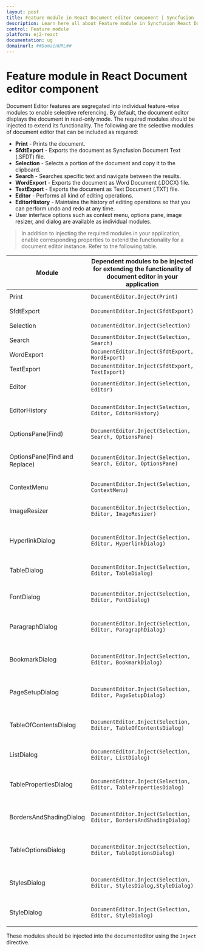 ```yaml
---
layout: post
title: Feature module in React Document editor component | Syncfusion
description: Learn here all about Feature module in Syncfusion React Document editor component of Syncfusion Essential JS 2 and more.
control: Feature module 
platform: ej2-react
documentation: ug
domainurl: ##DomainURL##
---
```


# Feature module in React Document editor component

Document Editor features are segregated into individual feature-wise modules to enable selective referencing. By default, the document editor displays the document in read-only mode. The required modules should be injected to extend its functionality. The following are the selective modules of document editor that can be included as required:
* **Print** - Prints the document.
* **SfdtExport** - Exports the document as Syncfusion Document Text (.SFDT) file.
* **Selection** - Selects a portion of the document and copy it to the clipboard.
* **Search** - Searches specific text and navigate between the results.
* **WordExport** - Exports the document as Word Document (.DOCX) file.
* **TextExport** - Exports the document as Text Document (.TXT) file.
* **Editor** - Performs all kind of editing operations.
* **EditorHistory** - Maintains the history of editing operations so that you can perform undo and redo at any time.
* User interface options such as context menu, options pane, image resizer, and dialog are available as individual modules.

>In addition to injecting the required modules in your application, enable corresponding properties to extend the functionality for a document editor instance.
Refer to the following table.

| Module | Dependent modules to be injected for extending the functionality of document editor in your application | Property to enable the functionality for a document editor instance |
|---|---|---|
|Print|`DocumentEditor.Inject(Print)`|`<DocumentEditorComponent enablePrint= {true} \>`|
|SfdtExport|`DocumentEditor.Inject(SfdtExport)`|`<DocumentEditorComponent enableSfdtExport= {true} \>`|
|Selection|`DocumentEditor.Inject(Selection)`|`<DocumentEditorComponent enableSelection= {true} \>`|
|Search|`DocumentEditor.Inject(Selection, Search)`|`<DocumentEditorComponent enableSearch= {true }\>`|
|WordExport|`DocumentEditor.Inject(SfdtExport, WordExport)`|`<DocumentEditorComponent enableWordExport= {true} \>`|
|TextExport|`DocumentEditor.Inject(SfdtExport, TextExport)`|`<DocumentEditorComponent enableTextExport= {true} \>`|
|Editor|`DocumentEditor.Inject(Selection, Editor)`|`<DocumentEditorComponent isReadOnly= {false} enableEditor= {true }\>`|
|EditorHistory|`DocumentEditor.Inject(Selection, Editor, EditorHistory)`|`<DocumentEditorComponent isReadOnly= {false} enableEditor= {true} enableEditorHistory= {true }\>`|
|OptionsPane(Find)|`DocumentEditor.Inject(Selection, Search, OptionsPane)`|`<DocumentEditorComponent enableSearch= {true} enableOptionsPane= {true }\>`|
|OptionsPane(Find and Replace)|`DocumentEditor.Inject(Selection, Search, Editor, OptionsPane)`|`<DocumentEditorComponent isReadOnly= {false} enableEditor= {true} enableSearch= {true} enableOptionsPane= {true }\>`|
|ContextMenu|`DocumentEditor.Inject(Selection, ContextMenu)`|`<DocumentEditorComponent enableSelection= {true} enableContextMenu= {true }\>`|
|ImageResizer|`DocumentEditor.Inject(Selection, Editor, ImageResizer)`|`<DocumentEditorComponent isReadOnly= {false} enableEditor= {true} enableImageResizer= {true }\>`|
|HyperlinkDialog|`DocumentEditor.Inject(Selection, Editor, HyperlinkDialog)`|`<DocumentEditorComponent isReadOnly= {false} enableEditor= {true} enableHyperlinkDialog= {true }\>`|
|TableDialog|`DocumentEditor.Inject(Selection, Editor, TableDialog)`|`<DocumentEditorComponent isReadOnly= {false} enableEditor= {true} enableTableDialog= {true }\>`|
|FontDialog|`DocumentEditor.Inject(Selection, Editor, FontDialog)`|`<DocumentEditorComponent isReadOnly= {false} enableEditor= {true} enableFontDialog= {true }\>`|
|ParagraphDialog|`DocumentEditor.Inject(Selection, Editor, ParagraphDialog)`|`<DocumentEditorComponent isReadOnly= {false} enableEditor= {true} enableParagraphDialog= {true }\>`|
|BookmarkDialog|`DocumentEditor.Inject(Selection, Editor, BookmarkDialog)`|`<DocumentEditorComponent isReadOnly= {false} enableEditor= {true} enableBookmarkDialog= {true }\>`|
|PageSetupDialog|`DocumentEditor.Inject(Selection, Editor, PageSetupDialog)`|`<DocumentEditorComponent isReadOnly= {false} enableEditor= {true} enablePageSetupDialog= {true }\>`|
|TableOfContentsDialog|`DocumentEditor.Inject(Selection, Editor, TableOfContentsDialog)`|`<DocumentEditorComponent isReadOnly= {false} enableEditor= {true} enableTableOfContentsDialog= {true }\>`|
|ListDialog|`DocumentEditor.Inject(Selection, Editor, ListDialog)`|`<DocumentEditorComponent isReadOnly= {false} enableEditor= {true} enableListDialog= {true }\>`|
|TablePropertiesDialog|`DocumentEditor.Inject(Selection, Editor, TablePropertiesDialog)`|`<DocumentEditorComponent isReadOnly= {false} enableEditor= {true} enableTablePropertiesDialog= {true }\>`|
|BordersAndShadingDialog|`DocumentEditor.Inject(Selection, Editor, BordersAndShadingDialog)`|`<DocumentEditorComponent isReadOnly= {false} enableEditor= {true} enableBordersAndShadingDialog= {true }\>`|
|TableOptionsDialog|`DocumentEditor.Inject(Selection, Editor, TableOptionsDialog)`|`<DocumentEditorComponent isReadOnly= {false} enableEditor= {true} enableTableOptionsDialog= {true }\>`|
|StylesDialog|`DocumentEditor.Inject(Selection, Editor, StylesDialog,StyleDialog)`|`<DocumentEditorComponent isReadOnly= {false} enableEditor= {true} enableStyleDialog= {true ,enableStylesDialog= {true }\>`|
|StyleDialog|`DocumentEditor.Inject(Selection, Editor, StyleDialog)`|`<DocumentEditorComponent isReadOnly= {false} enableEditor= {true} enableStyleDialog= {true }\>`|

These modules should be injected into the documenteditor using the `Inject` directive.